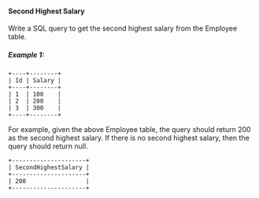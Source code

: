 #### Second Highest Salary

Write a SQL query to get the second highest salary from the Employee table.

##### Example 1:
```
+----+--------+
| Id | Salary |
+----+--------+
| 1  | 100    |
| 2  | 200    |
| 3  | 300    |
+----+--------+
```
For example, given the above Employee table, the query should return 200 as the second highest salary. If there is no second highest salary, then the query should return null.

```
+---------------------+
| SecondHighestSalary |
+---------------------+
| 200                 |
+---------------------+
```